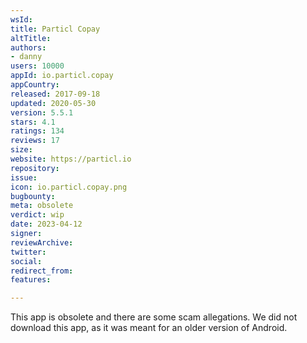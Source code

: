 ```yaml
---
wsId: 
title: Particl Copay
altTitle: 
authors:
- danny 
users: 10000
appId: io.particl.copay
appCountry: 
released: 2017-09-18
updated: 2020-05-30
version: 5.5.1
stars: 4.1
ratings: 134
reviews: 17
size: 
website: https://particl.io
repository: 
issue: 
icon: io.particl.copay.png
bugbounty: 
meta: obsolete
verdict: wip
date: 2023-04-12
signer: 
reviewArchive: 
twitter: 
social: 
redirect_from: 
features: 

---
```


This app is obsolete and there are some scam allegations. We did not download this app, as it was meant for an older version of Android.    